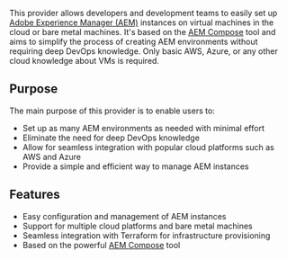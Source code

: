 This provider allows developers and development teams to easily set up [Adobe Experience Manager (AEM)](https://business.adobe.com/products/experience-manager/adobe-experience-manager.html) instances on virtual machines in the cloud or bare metal machines. 
It's based on the [AEM Compose](https://github.com/wttech/aemc) tool and aims to simplify the process of creating AEM environments without requiring deep DevOps knowledge. 
Only basic AWS, Azure, or any other cloud knowledge about VMs is required.

## Purpose

The main purpose of this provider is to enable users to:

- Set up as many AEM environments as needed with minimal effort
- Eliminate the need for deep DevOps knowledge
- Allow for seamless integration with popular cloud platforms such as AWS and Azure
- Provide a simple and efficient way to manage AEM instances

## Features

- Easy configuration and management of AEM instances
- Support for multiple cloud platforms and bare metal machines
- Seamless integration with Terraform for infrastructure provisioning
- Based on the powerful [AEM Compose](https://github.com/wttech/aemc) tool
